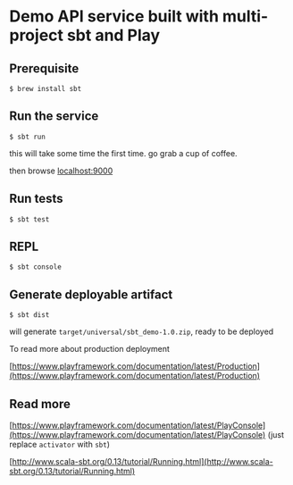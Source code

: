 # Demo API service built with multi-project sbt and Play

## Prerequisite
`$ brew install sbt`

## Run the service
`$ sbt run`

this will take some time the first time. go grab a cup of coffee.

then browse [localhost:9000](http://localhost:9000/)

## Run tests
`$ sbt test`

## REPL
`$ sbt console`

## Generate deployable artifact
`$ sbt dist`

will generate `target/universal/sbt_demo-1.0.zip`, ready to be deployed

To read more about production deployment

[https://www.playframework.com/documentation/latest/Production](https://www.playframework.com/documentation/latest/Production)

## Read more
[https://www.playframework.com/documentation/latest/PlayConsole](https://www.playframework.com/documentation/latest/PlayConsole) (just replace `activator` with `sbt`)

[http://www.scala-sbt.org/0.13/tutorial/Running.html](http://www.scala-sbt.org/0.13/tutorial/Running.html)
